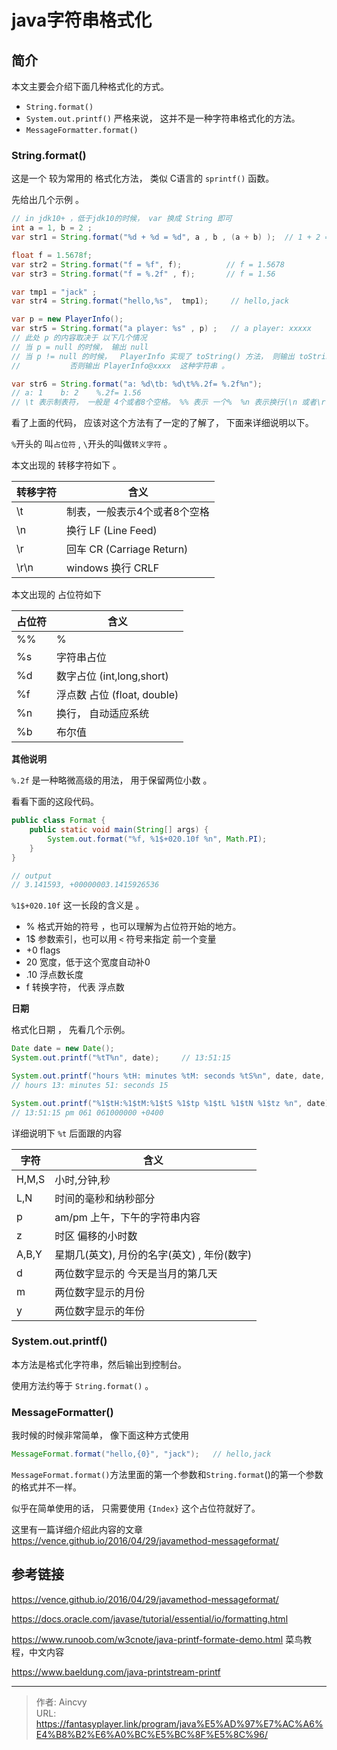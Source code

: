 # java字符串格式化


## 简介

本文主要会介绍下面几种格式化的方式。

- `String.format()`
- `System.out.printf()`      严格来说， 这并不是一种字符串格式化的方法。
- `MessageFormatter.format()`



### String.format()

这是一个 较为常用的 格式化方法， 类似 C语言的 `sprintf()` 函数。 

先给出几个示例 。

```java
// in jdk10+ ，低于jdk10的时候， var 换成 String 即可
int a = 1, b = 2 ;
var str1 = String.format("%d + %d = %d", a , b , (a + b) );  // 1 + 2 = 3

float f = 1.5678f;
var str2 = String.format("f = %f", f);          // f = 1.5678
var str3 = String.format("f = %.2f" , f);       // f = 1.56

var tmp1 = "jack" ;
var str4 = String.format("hello,%s",  tmp1);     // hello,jack

var p = new PlayerInfo();
var str5 = String.format("a player: %s" , p) ;   // a player: xxxxx
// 此处 p 的内容取决于 以下几个情况
// 当 p = null 的时候， 输出 null
// 当 p != null 的时候，  PlayerInfo 实现了 toString() 方法， 则输出 toString() 方法的返回值
// 			 否则输出 PlayerInfo@xxxx  这种字符串 。 

var str6 = String.format("a: %d\tb: %d\t%%.2f= %.2f%n");
// a: 1    b: 2    %.2f= 1.56
// \t 表示制表符， 一般是 4个或者8个空格。 %% 表示 一个%  %n 表示换行(\n 或者\r\n  取决于系统)
```

看了上面的代码， 应该对这个方法有了一定的了解了， 下面来详细说明以下。 

`%`开头的 叫`占位符` , `\`开头的叫做`转义字符` 。

本文出现的 转移字符如下 。 

| 转移字符 | 含义                         |
| -------- | ---------------------------- |
| \t       | 制表，一般表示4个或者8个空格 |
| \n       | 换行   LF (Line Feed)        |
| \r       | 回车   CR (Carriage Return)  |
| \r\n     | windows 换行  CRLF           |

本文出现的 占位符如下

| 占位符 | 含义                        |
| ------ | --------------------------- |
| %%     | %                           |
| %s     | 字符串占位                  |
| %d     | 数字占位 (int,long,short)   |
| %f     | 浮点数 占位 (float, double) |
| %n     | 换行， 自动适应系统         |
| %b     | 布尔值                      |

**其他说明**

`%.2f` 是一种略微高级的用法， 用于保留两位小数 。 

看看下面的这段代码。

```java
public class Format {
    public static void main(String[] args) {
        System.out.format("%f, %1$+020.10f %n", Math.PI);
    }
}

// output
// 3.141593, +00000003.1415926536
```

`%1$+020.10f` 这一长段的含义是 。

- %  格式开始的符号 ，也可以理解为占位符开始的地方。
- 1$   参数索引，也可以用 `<` 符号来指定 前一个变量
- +0   flags
- 20    宽度，低于这个宽度自动补0
- .10   浮点数长度
- f     转换字符， 代表 浮点数 



**日期**

格式化日期 ， 先看几个示例。

```java
Date date = new Date();
System.out.printf("%tT%n", date);     // 13:51:15

System.out.printf("hours %tH: minutes %tM: seconds %tS%n", date, date, date);
// hours 13: minutes 51: seconds 15

System.out.printf("%1$tH:%1$tM:%1$tS %1$tp %1$tL %1$tN %1$tz %n", date);
// 13:51:15 pm 061 061000000 +0400
```

详细说明下 `%t` 后面跟的内容

| 字符  | 含义                                         |
| ----- | -------------------------------------------- |
| H,M,S | 小时,分钟,秒                                 |
| L,N   | 时间的毫秒和纳秒部分                         |
| p     | am/pm   上午，下午的字符串内容               |
| z     | 时区 偏移的小时数                            |
| A,B,Y | 星期几(英文),  月份的名字(英文) , 年份(数字) |
| d     | 两位数字显示的 今天是当月的第几天            |
| m     | 两位数字显示的月份                           |
| y     | 两位数字显示的年份                           |





### System.out.printf()

本方法是格式化字符串，然后输出到控制台。 

使用方法约等于 `String.format()`  。  



### MessageFormatter()

我时候的时候非常简单， 像下面这种方式使用

```java
MessageFormat.format("hello,{0}", "jack");   // hello,jack
```



`MessageFormat.format()`方法里面的第一个参数和`String.format`()的第一个参数的格式并不一样。

似乎在简单使用的话， 只需要使用 `{Index}` 这个占位符就好了。 

这里有一篇详细介绍此内容的文章 https://vence.github.io/2016/04/29/javamethod-messageformat/ 





## 参考链接

https://vence.github.io/2016/04/29/javamethod-messageformat/ 

https://docs.oracle.com/javase/tutorial/essential/io/formatting.html

https://www.runoob.com/w3cnote/java-printf-formate-demo.html  菜鸟教程，中文内容

https://www.baeldung.com/java-printstream-printf



---

> 作者: Aincvy  
> URL: https://fantasyplayer.link/program/java%E5%AD%97%E7%AC%A6%E4%B8%B2%E6%A0%BC%E5%BC%8F%E5%8C%96/  

